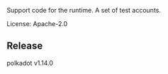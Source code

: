 Support code for the runtime. A set of test accounts.

License: Apache-2.0


## Release

polkadot v1.14.0
